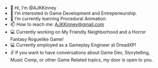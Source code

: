 - 👋 Hi, I’m @AJKKinney
- 👀 I’m interested in Game Development and Entrepeneurship.
- 🌱 I’m currently learning Procedural Animation.
- 📫 How to reach me: AJKKinney@gmail.com
- 💻 Currently working on My Friendly Neighborhood and a Horror Fantasy Roguelike Game!
- 💻 Currently employed as a Gameplay Engineer at DreadXP!
- ✌  If you want to have conversations about Game Dev, Storytelling, Music Comp, or other Game Related topics, my door is open to you.

<!---
AJKKinney/AJKKinney is a ✨ special ✨ repository because its `README.md` (this file) appears on your GitHub profile.
You can click the Preview link to take a look at your changes.
--->
